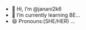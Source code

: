 - 👋 Hi, I’m @janani2k6
- 🌱 I’m currently learning BE...
- 😄 Pronouns:(SHE/HER) ...

<!---
janani2k6/janani2k6 is a ✨ special ✨ repository because its `README.md` (this file) appears on your GitHub profile.
You can click the Preview link to take a look at your changes.
--->
